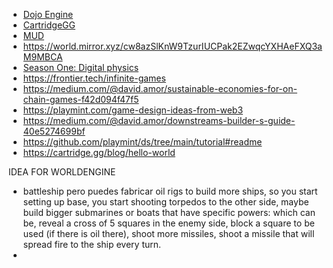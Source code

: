- [Dojo Engine](https://www.dojoengine.org/en/)
- [CartridgeGG](https://cartridge.gg/#build)
- [MUD](https://mud.dev/)
- https://world.mirror.xyz/cw8azSlKnW9TzurIUCPak2EZwqcYXHAeFXQ3aM9MBCA
- [Season One: Digital physics](https://world.mirror.xyz/X5FPDwUjCXhQVRqaGiyH-MXyQG5SU4D-pt7c6aW0un0)
- https://frontier.tech/infinite-games
- https://medium.com/@david.amor/sustainable-economies-for-on-chain-games-f42d094f47f5
- https://playmint.com/game-design-ideas-from-web3
- https://medium.com/@david.amor/downstreams-builder-s-guide-40e5274699bf
- https://github.com/playmint/ds/tree/main/tutorial#readme
- https://cartridge.gg/blog/hello-world

IDEA FOR WORLDENGINE
- battleship pero puedes fabricar oil rigs to build more ships, so you start setting up base, you start shooting torpedos to the other side, maybe build bigger submarines or boats that have specific powers: which can be, reveal a cross of 5 squares in the enemy side, block a square to be used (if there is oil there), shoot more missiles, shoot a missile that will spread fire to the ship every turn.
- 